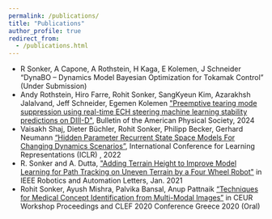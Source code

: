 ```yaml
---
permalink: /publications/
title: "Publications"
author_profile: true
redirect_from: 
  - /publications.html
---
```


* R Sonker, A Capone, A Rothstein, H Kaga, E Kolemen, J Schneider “DynaBO – Dynamics Model Bayesian Optimization for Tokamak Control” (Under Submission) 
* Andy Rothstein, Hiro Farre, Rohit Sonker, SangKyeun Kim, Azarakhsh Jalalvand, Jeff Schneider, Egemen Kolemen ["Preemptive tearing mode suppression using real-time ECH steering machine learning stability predictions on DIII-D"]("https://meetings.aps.org/Meeting/DPP24/Session/PP12.39"), Bulletin of the American Physical Society, 2024
* Vaisakh Shaj, Dieter Büchler, Rohit Sonker, Philipp Becker, Gerhard Neumann [“Hidden Parameter Recurrent State Space Models For Changing Dynamics Scenarios”]("https://openreview.net/pdf?id=ds8yZOUsea"), International Conference for Learning Representations (ICLR) , 2022
* R. Sonker and A. Dutta, ["Adding Terrain Height to Improve Model Learning for Path Tracking on Uneven Terrain by a Four Wheel Robot"]("https://ieeexplore.ieee.org/document/9265417") in IEEE Robotics and Automation Letters, Jan. 2021
* Rohit Sonker, Ayush Mishra, Palvika Bansal, Anup Pattnaik [“Techniques for Medical Concept Identification from Multi-Modal Images”]("https://ceur-ws.org/Vol-2696/paper_71.pdf") in CEUR Workshop Proceedings and CLEF 2020 Conference Greece 2020 (Oral)
